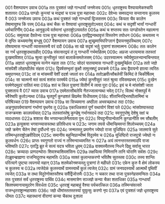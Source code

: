 001    वैशम्पायन उवाच
001a	ततः पुत्रशतं जज्ञे गान्धार्यां जनमेजय
001c	धृतराष्ट्रस्य वैश्यायामेकश्चापि शतात्परः
002a	पाण्डोः कुन्त्यां च माद्र्यां च पञ्च पुत्रा महारथाः
002c	देवेभ्यः समपद्यन्त सन्तानाय कुलस्य वै
003    जनमेजय उवाच
003a	कथं पुत्रशतं जज्ञे गान्धार्यां द्विजसत्तम
003c	कियता चैव कालेन तेषामायुश्च किं परम्
004a	कथं चैकः स वैश्यायां धृतराष्ट्रसुतोऽभवत्
004c	कथं च सदृशीं भार्यां गान्धारीं धर्मचारिणीम्
004e	आनुकूल्ये वर्तमानां धृतराष्ट्रोऽत्यवर्तत
005a	कथं च शप्तस्य सतः पाण्डोस्तेन महात्मना
005c	समुत्पन्ना दैवतेभ्यः पञ्च पुत्रा महारथाः
006a	एतद्विद्वन्यथावृत्तं विस्तरेण तपोधन
006c	कथयस्व न मे तृप्तिः कथ्यमानेषु बन्धुषु
007    वैशम्पायन उवाच
007a	क्षुच्छ्रमाभिपरिग्लानं द्वैपायनमुपस्थितम्
007c	तोषयामास गान्धारी व्यासस्तस्यै वरं ददौ
008a	सा वव्रे सदृशं भर्तुः पुत्राणां शतमात्मनः
008c	ततः कालेन सा गर्भं धृतराष्ट्रादथाग्रहीत्
009a	संवत्सरद्वयं तं तु गान्धारी गर्भमाहितम्
009c	अप्रजा धारयामास ततस्तां दुःखमाविशत्
010a	श्रुत्वा कुन्तीसुतं जातं बालार्कसमतेजसम्
010c	उदरस्यात्मनः स्थैर्यमुपलभ्यान्वचिन्तयत्
011a	अज्ञातं धृतराष्ट्रस्य यत्नेन महता ततः
011c	सोदरं पातयामास गान्धारी दुःखमूर्च्छिता
012a	ततो जज्ञे मांसपेशी लोहाष्ठीलेव संहता
012c	द्विवर्षसम्भृतां कुक्षौ तामुत्स्रष्टुं प्रचक्रमे
013a	अथ द्वैपायनो ज्ञात्वा त्वरितः समुपागमत्
013c	तां स मांसमयीं पेशीं ददर्श जपतां वरः
014a	ततोऽब्रवीत्सौबलेयीं किमिदं ते चिकीर्षितम्
014c	सा चात्मनो मतं सत्यं शशंस परमर्षये
015a	ज्येष्ठं कुन्तीसुतं जातं श्रुत्वा रविसमप्रभम्
015c	दुःखेन परमेणेदमुदरं पातितं मया
016a	शतं च किल पुत्राणां वितीर्णं मे त्वया पुरा
016c	इयं च मे मांसपेशी जाता पुत्रशताय वै
017    व्यास उवाच
017a	एवमेतत्सौबलेयि नैतज्जात्वन्यथा भवेत्
017c	वितथं नोक्तपूर्वं मे स्वैरेष्वपि कुतोऽन्यथा
018a	घृतपूर्णं कुण्डशतं क्षिप्रमेव विधीयताम्
018c	शीताभिरद्भिरष्ठीलामिमां च परिषिञ्चत
019    वैशम्पायन उवाच
019a	सा सिच्यमाना अष्ठीला अभवच्छतधा तदा
019c	अङ्गुष्ठपर्वमात्राणां गर्भाणां पृथगेव तु
020a	एकाधिकशतं पूर्णं यथायोगं विशां पते
020c	मांसपेश्यास्तदा राजन्क्रमशः कालपर्ययात्
021a	ततस्तांस्तेषु कुण्डेषु गर्भानवदधे तदा
021c	स्वनुगुप्तेषु देशेषु रक्षां च व्यदधात्ततः
022a	शशास चैव भगवान्कालेनैतावता पुनः
022c	विघट्टनीयान्येतानि कुण्डानीति स्म सौबलीम्
023a	इत्युक्त्वा भगवान्व्यासस्तथा प्रतिविधाय च
023c	जगाम तपसे धीमान्हिमवन्तं शिलोच्चयम्
024a	जज्ञे क्रमेण चैतेन तेषां दुर्योधनो नृपः
024c	जन्मतस्तु प्रमाणेन ज्येष्ठो राजा युधिष्ठिरः
025a	जातमात्रे सुते तस्मिन्धृतराष्ट्रोऽब्रवीदिदम्
025c	समानीय बहून्विप्रान्भीष्मं विदुरमेव च
026a	युधिष्ठिरो राजपुत्रो ज्येष्ठो नः कुलवर्धनः
026c	प्राप्तः स्वगुणतो राज्यं न तस्मिन्वाच्यमस्ति नः
027a	अयं त्वनन्तरस्तस्मादपि राजा भविष्यति
027c	एतद्धि ब्रूत मे सत्यं यदत्र भविता ध्रुवम्
028a	वाक्यस्यैतस्य निधने दिक्षु सर्वासु भारत
028c	क्रव्यादाः प्राणदन्घोराः शिवाश्चाशिवशंसिनः
029a	लक्षयित्वा निमित्तानि तानि घोराणि सर्वशः
029c	तेऽब्रुवन्ब्राह्मणा राजन्विदुरश्च महामतिः
030a	व्यक्तं कुलान्तकरणो भवितैष सुतस्तव
030c	तस्य शान्तिः परित्यागे पुष्ट्या त्वपनयो महान्
031a	शतमेकोनमप्यस्तु पुत्राणां ते महीपते
031c	एकेन कुरु वै क्षेमं लोकस्य च कुलस्य च
032a	त्यजेदेकं कुलस्यार्थे ग्रामस्यार्थे कुलं त्यजेत्
032c	ग्रामं जनपदस्यार्थे आत्मार्थे पृथिवीं त्यजेत्
033a	स तथा विदुरेणोक्तस्तैश्च सर्वैर्द्विजोत्तमैः
033c	न चकार तथा राजा पुत्रस्नेहसमन्वितः
034a	ततः पुत्रशतं सर्वं धृतराष्ट्रस्य पार्थिव
034c	मासमात्रेण सञ्जज्ञे कन्या चैका शताधिका
035a	गान्धार्यां क्लिश्यमानायामुदरेण विवर्धता
035c	धृतराष्ट्रं महाबाहुं वैश्या पर्यचरत्किल
036a	तस्मिन्संवत्सरे राजन्धृतराष्ट्रान्महायशाः
036c	जज्ञे धीमांस्ततस्तस्यां युयुत्सुः करणो नृप
037a	एवं पुत्रशतं जज्ञे धृतराष्ट्रस्य धीमतः
037c	महारथानां वीराणां कन्या चैकाथ दुःशला
